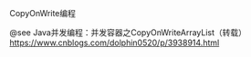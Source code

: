
CopyOnWrite编程


@see Java并发编程：并发容器之CopyOnWriteArrayList（转载）https://www.cnblogs.com/dolphin0520/p/3938914.html